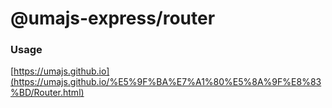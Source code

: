 # @umajs-express/router

### Usage

[https://umajs.github.io](https://umajs.github.io/%E5%9F%BA%E7%A1%80%E5%8A%9F%E8%83%BD/Router.html)